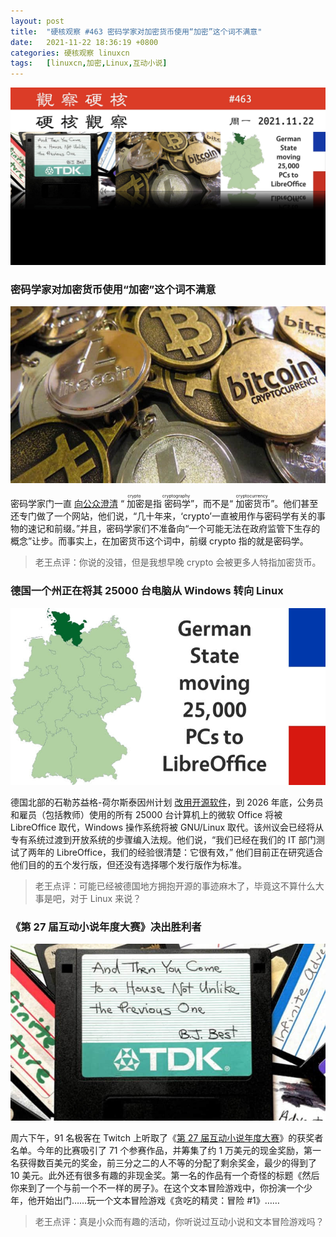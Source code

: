 ```yaml
---
layout: post
title:	"硬核观察 #463 密码学家对加密货币使用“加密”这个词不满意"
date:	2021-11-22 18:36:19 +0800 
categories:	硬核观察 linuxcn 
tags:	[linuxcn,加密,Linux,互动小说]
---
```



![](/Asserts/Images/album/202111/22/183514p6n6nvv45nviggad.jpg)


### 密码学家对加密货币使用“加密”这个词不满意


![](/Asserts/Images/album/202111/22/183524oypp3qd3t3z9yyzp.jpg)


密码学家门一直 [向公众澄清](https://www.theguardian.com/technology/2021/nov/18/crypto-cryptocurrency-cryptographers?mid=1) “<ruby> 加密 <rt>  crypto </rt></ruby>是指<ruby> 密码学 <rt>  cryptography </rt></ruby>”，而不是“<ruby> 加密货币 <rt>  cryptocurrency </rt></ruby>”。他们甚至还专门做了一个网站，他们说，“几十年来，‘crypto’一直被用作与密码学有关的事物的速记和前缀。”并且，密码学家们不准备向“一个可能无法在政府监管下生存的概念”让步。而事实上，在加密货币这个词中，前缀 crypto 指的就是密码学。



> 
> 老王点评：你说的没错，但是我想早晚 crypto 会被更多人特指加密货币。
> 
> 
> 


### 德国一个州正在将其 25000 台电脑从 Windows 转向 Linux


![](/Asserts/Images/album/202111/22/183543ctgkkl8t30o3zx8u.jpg)


德国北部的石勒苏益格-荷尔斯泰因州计划 [改用开源软件](https://blog.documentfoundation.org/blog/2021/11/18/german-state-planning-to-switch-25000-pcs-to-libreoffice/)，到 2026 年底，公务员和雇员（包括教师）使用的所有 25000 台计算机上的微软 Office 将被 LibreOffice 取代，Windows 操作系统将被 GNU/Linux 取代。该州议会已经将从专有系统过渡到开放系统的步骤编入法规。他们说，“我们已经在我们的 IT 部门测试了两年的 LibreOffice，我们的经验很清楚：它很有效，” 他们目前正在研究适合他们目的的五个发行版，但还没有选择哪个发行版作为标准。



> 
> 老王点评：可能已经被德国地方拥抱开源的事迹麻木了，毕竟这不算什么大事是吧，对于 Linux 来说？
> 
> 
> 


### 《第 27 届互动小说年度大赛》决出胜利者


![](/Asserts/Images/album/202111/22/183605bi9c8ij98yla9b98.jpg)


周六下午，91 名极客在 Twitch 上听取了《[第 27 届互动小说年度大赛](https://ifcomp.org/)》的获奖者名单。今年的比赛吸引了 71 个参赛作品，并筹集了约 1 万美元的现金奖励，第一名获得数百美元的奖金，前三分之二的人不等的分配了剩余奖金，最少的得到了 10 美元。此外还有很多有趣的非现金奖。第一名的作品有一个奇怪的标题《然后你来到了一个与前一个不一样的房子》。在这个文本冒险游戏中，你扮演一个少年，他开始出门……玩一个文本冒险游戏《贪吃的精灵：冒险 #1》……



> 
> 老王点评：真是小众而有趣的活动，你听说过互动小说和文本冒险游戏吗？
> 
> 
>
